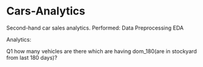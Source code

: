 # Cars-Analytics
Second-hand car sales analytics.
Performed: 
Data Preprocessing
EDA

Analytics:

Q1 how many vehicles are there which are having dom_180(are in stockyard from last 180 days)?

